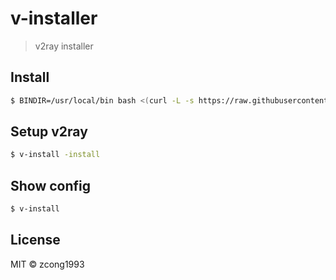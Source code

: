 # v-installer
<!--
[![Go Report Card](https://goreportcard.com/badge/github.com/zcong1993/v-installer)](https://goreportcard.com/report/github.com/zcong1993/v-installer)
-->

> v2ray installer

## Install

```bash
$ BINDIR=/usr/local/bin bash <(curl -L -s https://raw.githubusercontent.com/zcong1993/v-install/master/install.sh)
```

## Setup v2ray

```bash
$ v-install -install
```

## Show config

```bash
$ v-install
```

## License

MIT &copy; zcong1993
